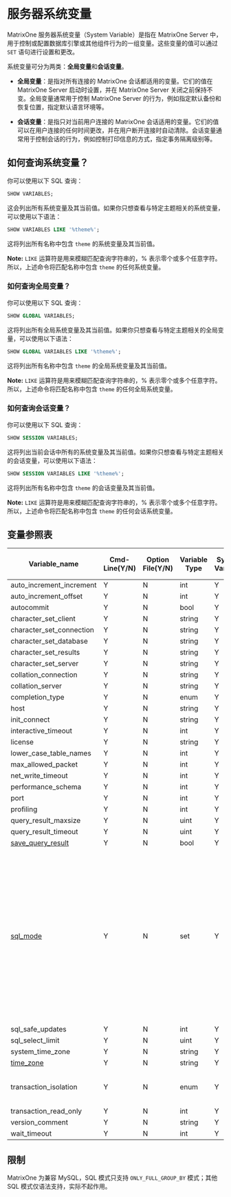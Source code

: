 # 服务器系统变量

MatrixOne 服务器系统变量（System Variable）是指在 MatrixOne Server 中，用于控制或配置数据库引擎或其他组件行为的一组变量。这些变量的值可以通过 `SET` 语句进行设置和更改。

系统变量可分为两类：**全局变量**和**会话变量**。

- **全局变量**：是指对所有连接的 MatrixOne 会话都适用的变量。它们的值在 MatrixOne Server 启动时设置，并在 MatrixOne Server 关闭之前保持不变。全局变量通常用于控制 MatrixOne Server 的行为，例如指定默认备份和恢复位置，指定默认语言环境等。

- **会话变量**：是指只对当前用户连接的 MatrixOne 会话适用的变量。它们的值可以在用户连接的任何时间更改，并在用户断开连接时自动清除。会话变量通常用于控制会话的行为，例如控制打印信息的方式，指定事务隔离级别等。

## 如何查询系统变量？

你可以使用以下 SQL 查询：

```sql
SHOW VARIABLES;
```

这会列出所有系统变量及其当前值。如果你只想查看与特定主题相关的系统变量，可以使用以下语法：

```sql
SHOW VARIABLES LIKE '%theme%';
```

这将列出所有名称中包含 `theme` 的系统变量及其当前值。

__Note:__ `LIKE` 运算符是用来模糊匹配查询字符串的，% 表示零个或多个任意字符。所以，上述命令将匹配名称中包含 `theme` 的任何系统变量。

### 如何查询全局变量？

你可以使用以下 SQL 查询：

```sql
SHOW GLOBAL VARIABLES;
```

这将列出所有全局系统变量及其当前值。如果你只想查看与特定主题相关的全局变量，可以使用以下语法：

```sql
SHOW GLOBAL VARIABLES LIKE '%theme%';
```

这将列出所有名称中包含 `theme` 的全局系统变量及其当前值。

__Note:__ `LIKE` 运算符是用来模糊匹配查询字符串的，% 表示零个或多个任意字符。所以，上述命令将匹配名称中包含 `theme` 的任何全局系统变量。

### 如何查询会话变量？

你可以使用以下 SQL 查询：

```sql
SHOW SESSION VARIABLES;
```

这将列出当前会话中所有的系统变量及其当前值。如果你只想查看与特定主题相关的会话变量，可以使用以下语法：

```sql
SHOW SESSION VARIABLES LIKE '%theme%';
```

这将列出所有名称中包含 `theme` 的会话变量及其当前值。

__Note:__ `LIKE` 运算符是用来模糊匹配查询字符串的，% 表示零个或多个任意字符。所以，上述命令将匹配名称中包含 `theme` 的任何会话系统变量。

## 变量参照表

<style>
table th:first-of-type {
	width: 100px;
}
</style>

| Variable_name | Cmd-Line(Y/N) | Option File(Y/N) | Variable Type | System Var(Y/N) | Var Scope(Global、Both/ Session) | Dynamic(Y/N) | Default Value | Optional value |
| --- | --- | --- | --- | --- | --- | --- | --- | --- |
| auto_increment_increment | Y | N | int | Y | Both | Y | 1 | 1-65535 |
| auto_increment_offset | Y | N | int | Y | Both | Y | 1 | 1-65535 |
| autocommit | Y | N | bool | Y | Both | Y | TRUE | FALSE |
| character_set_client | Y | N | string | Y | Both | Y | "utf8mb4" |  |
| character_set_connection | Y | N | string | Y | Both | Y | "utf8mb4" |  |
| character_set_database | Y | N | string | Y | Both | Y | "utf8mb4" |  |
| character_set_results | Y | N | string | Y | Both | Y | "utf8mb4" |  |
| character_set_server | Y | N | string | Y | Both | Y | "utf8mb4" |  |
| collation_connection | Y | N | string | Y | Both | Y | "default" |  |
| collation_server | Y | N | string | Y | Both | Y | "utf8mb4_bin" |  |
| completion_type | Y | N | enum | Y | Both | Y | "NO_CHAIN" | "NO_CHAIN","CHAIN", "RELEASE" |
| host | Y | N | string | Y | Both | N | "0.0.0.0" |  |
| init_connect | Y | N | string | Y | Both | Y | "" |  |
| interactive_timeout | Y | N | int | Y | Both | Y | 28800 | 1-31536000 |
| license | Y | N | string | Y | Both | N | "APACHE" |  |
| lower_case_table_names | Y | N | int | Y | Both | N | 1 | 0-2 |
| max_allowed_packet | Y | N | int | Y | Both | Y | 16777216 | 1024-1073741824 |
| net_write_timeout | Y | N | int | Y | Both | Y | 60 | 1-31536000 |
| performance_schema | Y | N | int | Y | Both | Y | 0 | 0-1 |
| port | Y | N | int | Y | Both | N | 6001 | 0-65535 |
| profiling | Y | N | int | Y | Both | Y | 0 | 0-1 |
| query_result_maxsize | Y | N | uint | Y | Both | Y | 100 | 0-18446744073709551615 |
| query_result_timeout | Y | N | uint | Y | Both | Y | 24 | 0-18446744073709551615 |
| [save_query_result](save_query_result.md) | Y | N | bool | Y | Both | Y | FALSE | TRUE |
| [sql_mode](sql-mode.md) | Y | N | set | Y | Both | Y | "ONLY_FULL_GROUP_BY,<br>STRICT_TRANS_TABLES,<br>NO_ZERO_IN_DATE,<br>NO_ZERO_DATE,<br>ERROR_FOR_DIVISION_BY_ZERO,<br>NO_ENGINE_SUBSTITUTION" | "ANSI", "TRADITIONAL", "ALLOW_INVALID_DATES", "ANSI_QUOTES", "ERROR_FOR_DIVISION_BY_ZERO", "HIGH_NOT_PRECEDENCE", "IGNORE_SPACE", "NO_AUTO_VALUE_ON_ZERO", "NO_BACKSLASH_ESCAPES", "NO_DIR_IN_CREATE", "NO_ENGINE_SUBSTITUTION", "NO_UNSIGNED_SUBTRACTION", "NO_ZERO_DATE", "NO_ZERO_IN_DATE", "ONLY_FULL_GROUP_BY", "PAD_CHAR_TO_FULL_LENGTH", "PIPES_AS_CONCAT", "REAL_AS_FLOAT", "STRICT_ALL_TABLES", "STRICT_TRANS_TABLES", "TIME_TRUNCATE_FRACTIONAL" |
| sql_safe_updates | Y | N | int | Y | Both | Y | 0 | 0-1 |
| sql_select_limit | Y | N | uint | Y | Both | Y | 18446744073709551615 |  0-18446744073709551615 |
| system_time_zone | Y | N | string | Y | Both | N | "" |  |
| [time_zone](timezone.md) | Y | N | string | Y | Both | N | "SYSTEM" |  |
| transaction_isolation | Y | N | enum | Y | Both | Y | "REPEATABLE-READ" | "READ-UNCOMMITTED", "READ-COMMITTED", "REPEATABLE-READ","REPEATABLE-READ", "SERIALIZABLE" |
| transaction_read_only | Y | N | int | Y | Both | Y | 0 | 0-1 |
| version_comment | Y | N | string | Y | Both | N | "MatrixOne" |  |
| wait_timeout | Y | N | int | Y | Both | Y | 28800 |  1-2147483 |

## 限制

MatrixOne 为兼容 MySQL，SQL 模式只支持 `ONLY_FULL_GROUP_BY` 模式；其他 SQL 模式仅语法支持，实际不起作用。
